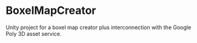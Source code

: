 # BoxelMapCreator
Unity project for a boxel map creator plus interconnection with the Google Poly 3D asset service.
